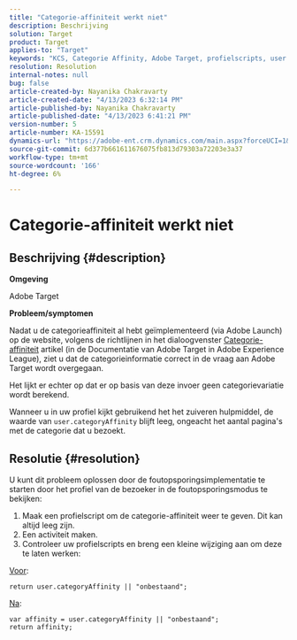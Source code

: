 ```yaml
---
title: "Categorie-affiniteit werkt niet"
description: Beschrijving
solution: Target
product: Target
applies-to: "Target"
keywords: "KCS, Categorie Affinity, Adobe Target, profielscripts, user.categoryAffinity"
resolution: Resolution
internal-notes: null
bug: false
article-created-by: Nayanika Chakravarty
article-created-date: "4/13/2023 6:32:14 PM"
article-published-by: Nayanika Chakravarty
article-published-date: "4/13/2023 6:41:21 PM"
version-number: 5
article-number: KA-15591
dynamics-url: "https://adobe-ent.crm.dynamics.com/main.aspx?forceUCI=1&pagetype=entityrecord&etn=knowledgearticle&id=adf3bd7f-29da-ed11-a7c7-6045bd0067ea"
source-git-commit: 6d377b661611676075fb813d79303a72203e3a37
workflow-type: tm+mt
source-wordcount: '166'
ht-degree: 6%

---
```


# Categorie-affiniteit werkt niet

## Beschrijving {#description}


<b>Omgeving</b>

Adobe Target

<b>Probleem/symptomen</b>

Nadat u de categorieaffiniteit al hebt geïmplementeerd (via Adobe Launch) op de website, volgens de richtlijnen in het dialoogvenster [Categorie-affiniteit](https://experienceleague.adobe.com/docs/target/using/audiences/visitor-profiles/category-affinity.html?lang=en) artikel (in de Documentatie van Adobe Target in Adobe Experience League), ziet u dat de categorieinformatie correct in de vraag aan Adobe Target wordt overgegaan.

Het lijkt er echter op dat er op basis van deze invoer geen categorievariatie wordt berekend.

Wanneer u in uw profiel kijkt gebruikend het het zuiveren hulpmiddel, de waarde van `user.categoryAffinity` blijft leeg, ongeacht het aantal pagina&#39;s met de categorie dat u bezoekt.


## Resolutie {#resolution}


U kunt dit probleem oplossen door de foutopsporingsimplementatie te starten door het profiel van de bezoeker in de foutopsporingsmodus te bekijken:

1. Maak een profielscript om de categorie-affiniteit weer te geven. Dit kan altijd leeg zijn.
2. Een activiteit maken.
3. Controleer uw profielscripts en breng een kleine wijziging aan om deze te laten werken:


<u>Voor</u>:


```
return user.categoryAffinity || "onbestaand";
```


<u>Na</u>:


```
var affinity = user.categoryAffinity || "onbestaand";
return affinity;
```

